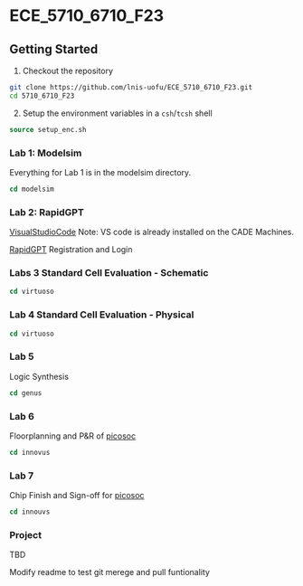 # ECE_5710_6710_F23

## Getting Started

1. Checkout the repository
```sh
git clone https://github.com/lnis-uofu/ECE_5710_6710_F23.git
cd 5710_6710_F23
```
2. Setup the environment variables in a `csh`/`tcsh` shell
```csh
source setup_enc.sh
```
### Lab 1: Modelsim
Everything for Lab 1 is in the modelsim directory.
```csh
cd modelsim
```
### Lab 2: RapidGPT
  [VisualStudioCode](https://code.visualstudio.com/download) Note: VS code is already installed on the CADE Machines.
  
  [RapidGPT](https://getrapidgpt.rapidsilicon.com/User/SignUp) Registration and Login

### Labs 3 Standard Cell Evaluation - Schematic
  ```csh
cd virtuoso
```
### Lab 4 Standard Cell Evaluation - Physical
  ```csh
cd virtuoso
```

### Lab 5
  Logic Synthesis
  ```csh
cd genus
```

### Lab 6
  Floorplanning and P&R of [picosoc](https://github.com/YosysHQ/picorv32/tree/master)
  ```csh
cd innovus
```
### Lab 7
Chip Finish and Sign-off for [picosoc](https://github.com/YosysHQ/picorv32/tree/master)
```csh
cd innouvs
```
### Project
  TBD

Modify readme to test git merege and pull funtionality


